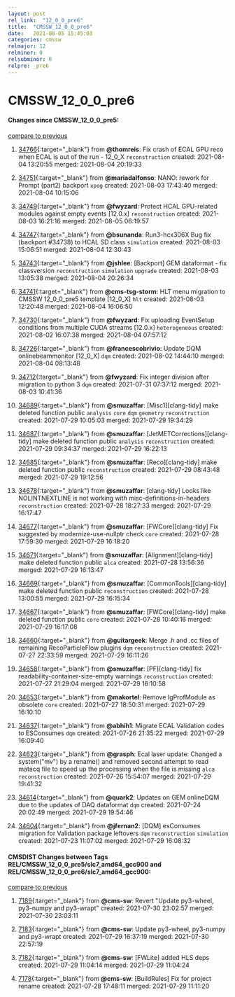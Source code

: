 ```yaml
---
layout: post
rel_link:  "12_0_0_pre6"
title:  "CMSSW_12_0_0_pre6"
date:   2021-08-05 15:45:03
categories: cmssw
relmajor: 12
relminor: 0
relsubminor: 0
relpre: _pre6
---
```


# CMSSW_12_0_0_pre6
#### Changes since CMSSW_12_0_0_pre5:
[compare to previous](https://github.com/cms-sw/cmssw/compare/CMSSW_12_0_0_pre5...CMSSW_12_0_0_pre6)



1. [34766](http://github.com/cms-sw/cmssw/pull/34766){:target="_blank"}  from **@thomreis**: Fix crash of ECAL GPU reco when ECAL is out of the run - 12_0_X `reconstruction` created: 2021-08-04 13:20:55 merged: 2021-08-04 20:19:33

2. [34751](http://github.com/cms-sw/cmssw/pull/34751){:target="_blank"}  from **@mariadalfonso**: NANO: rework for Prompt (part2) backport `xpog` created: 2021-08-03 17:43:40 merged: 2021-08-04 10:15:06

3. [34749](http://github.com/cms-sw/cmssw/pull/34749){:target="_blank"}  from **@fwyzard**: Protect HCAL GPU-related modules against empty events [12.0.x] `reconstruction` created: 2021-08-03 16:21:16 merged: 2021-08-05 06:19:57

4. [34747](http://github.com/cms-sw/cmssw/pull/34747){:target="_blank"}  from **@bsunanda**: Run3-hcx306X Bug fix (backport #34738) to HCAL SD class `simulation` created: 2021-08-03 15:06:51 merged: 2021-08-04 12:30:43

5. [34743](http://github.com/cms-sw/cmssw/pull/34743){:target="_blank"}  from **@jshlee**: [Backport] GEM dataformat - fix classversion `reconstruction` `simulation` `upgrade` created: 2021-08-03 13:05:38 merged: 2021-08-04 20:26:34

6. [34741](http://github.com/cms-sw/cmssw/pull/34741){:target="_blank"}  from **@cms-tsg-storm**: HLT menu migration to CMSSW 12_0_0_pre5 template [12_0_X] `hlt` created: 2021-08-03 12:20:48 merged: 2021-08-04 16:06:50

7. [34730](http://github.com/cms-sw/cmssw/pull/34730){:target="_blank"}  from **@fwyzard**: Fix uploading EventSetup conditions from multiple CUDA streams [12.0.x] `heterogeneous` created: 2021-08-02 16:07:38 merged: 2021-08-04 07:57:12

8. [34726](http://github.com/cms-sw/cmssw/pull/34726){:target="_blank"}  from **@francescobrivio**:  Update DQM onlinebeammonitor [12_0_X] `dqm` created: 2021-08-02 14:44:10 merged: 2021-08-04 08:13:48

9. [34712](http://github.com/cms-sw/cmssw/pull/34712){:target="_blank"}  from **@fwyzard**: Fix integer division after migration to python 3 `dqm` created: 2021-07-31 07:37:12 merged: 2021-08-03 10:41:36

10. [34689](http://github.com/cms-sw/cmssw/pull/34689){:target="_blank"}  from **@smuzaffar**: [Misc1][clang-tidy] make deleted function public `analysis` `core` `dqm` `geometry` `reconstruction` created: 2021-07-29 10:05:03 merged: 2021-07-29 19:34:29

11. [34687](http://github.com/cms-sw/cmssw/pull/34687){:target="_blank"}  from **@smuzaffar**: [JetMETCorrections][clang-tidy] make deleted function public `analysis` `reconstruction` created: 2021-07-29 09:34:37 merged: 2021-07-29 16:22:13

12. [34685](http://github.com/cms-sw/cmssw/pull/34685){:target="_blank"}  from **@smuzaffar**: [Reco][clang-tidy] make deleted function public `reconstruction` created: 2021-07-29 08:43:48 merged: 2021-07-29 19:12:56

13. [34678](http://github.com/cms-sw/cmssw/pull/34678){:target="_blank"}  from **@smuzaffar**: [clang-tidy] Looks like NOLINTNEXTLINE is not working with misc-definitions-in-headers `reconstruction` created: 2021-07-28 18:27:33 merged: 2021-07-29 16:17:47

14. [34677](http://github.com/cms-sw/cmssw/pull/34677){:target="_blank"}  from **@smuzaffar**: [FWCore][clang-tidy] Fix suggested by modernize-use-nullptr check `core` created: 2021-07-28 17:59:30 merged: 2021-07-29 16:18:20

15. [34671](http://github.com/cms-sw/cmssw/pull/34671){:target="_blank"}  from **@smuzaffar**: [Alignment][clang-tidy] make deleted function public `alca` created: 2021-07-28 13:56:36 merged: 2021-07-29 16:13:47

16. [34669](http://github.com/cms-sw/cmssw/pull/34669){:target="_blank"}  from **@smuzaffar**: [CommonTools][clang-tidy] make deleted function public `reconstruction` created: 2021-07-28 13:00:55 merged: 2021-07-29 16:15:34

17. [34667](http://github.com/cms-sw/cmssw/pull/34667){:target="_blank"}  from **@smuzaffar**: [FWCore][clang-tidy] make deleted function public `core` created: 2021-07-28 10:40:16 merged: 2021-07-29 16:17:08

18. [34660](http://github.com/cms-sw/cmssw/pull/34660){:target="_blank"}  from **@guitargeek**: Merge .h and .cc files of remaining RecoParticleFlow plugins `dqm` `reconstruction` created: 2021-07-27 22:33:59 merged: 2021-07-29 16:11:26

19. [34658](http://github.com/cms-sw/cmssw/pull/34658){:target="_blank"}  from **@smuzaffar**: [PF][clang-tidy] fix readability-container-size-empty warnings `reconstruction` created: 2021-07-27 21:29:04 merged: 2021-07-29 16:10:58

20. [34653](http://github.com/cms-sw/cmssw/pull/34653){:target="_blank"}  from **@makortel**: Remove IgProfModule as obsolete `core` created: 2021-07-27 18:50:31 merged: 2021-07-29 16:10:10

21. [34637](http://github.com/cms-sw/cmssw/pull/34637){:target="_blank"}  from **@abhih1**: Migrate ECAL Validation codes to ESConsumes `dqm` created: 2021-07-26 21:35:22 merged: 2021-07-29 16:09:40

22. [34623](http://github.com/cms-sw/cmssw/pull/34623){:target="_blank"}  from **@grasph**: Ecal laser update: Changed a system("mv") by a rename() and removed second attempt to read matacq file to speed up the processing when the file is missing `alca` `reconstruction` created: 2021-07-26 15:54:07 merged: 2021-07-29 19:41:32

23. [34614](http://github.com/cms-sw/cmssw/pull/34614){:target="_blank"}  from **@quark2**: Updates on GEM onlineDQM due to the updates of DAQ dataformat `dqm` created: 2021-07-24 20:02:49 merged: 2021-07-29 19:54:46

24. [34604](http://github.com/cms-sw/cmssw/pull/34604){:target="_blank"}  from **@jfernan2**: [DQM] esConsumes migration for Validation package leftovers `dqm` `reconstruction` `simulation` created: 2021-07-23 11:07:02 merged: 2021-07-29 16:08:32

#### CMSDIST Changes between Tags REL/CMSSW_12_0_0_pre5/slc7_amd64_gcc900 and REL/CMSSW_12_0_0_pre6/slc7_amd64_gcc900:
[compare to previous](https://github.com/cms-sw/cmsdist/compare/REL/CMSSW_12_0_0_pre5/slc7_amd64_gcc900...REL/CMSSW_12_0_0_pre6/slc7_amd64_gcc900)



1. [7189](http://github.com/cms-sw/cmsdist/pull/7189){:target="_blank"}  from **@cms-sw**: Revert "Update py3-wheel, py3-numpy and py3-wrapt" created: 2021-07-30 23:02:57 merged: 2021-07-30 23:03:11

2. [7183](http://github.com/cms-sw/cmsdist/pull/7183){:target="_blank"}  from **@cms-sw**: Update py3-wheel, py3-numpy and py3-wrapt created: 2021-07-29 16:37:19 merged: 2021-07-30 22:57:19

3. [7182](http://github.com/cms-sw/cmsdist/pull/7182){:target="_blank"}  from **@cms-sw**: [FWLite] added HLS deps created: 2021-07-29 11:04:14 merged: 2021-07-29 11:04:24

4. [7178](http://github.com/cms-sw/cmsdist/pull/7178){:target="_blank"}  from **@cms-sw**: [BuildRules] Fix for project rename created: 2021-07-28 17:48:11 merged: 2021-07-29 11:11:20
